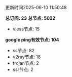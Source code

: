 更新时间2025-06-10 11:50:48

**总订阅: 23**
**总节点: 5022**
- vless节点: 15

**google ping有效节点: 104**
- ss节点: 82
- v2ray节点: 18
- trojan节点: 2
- ssr节点: 2
